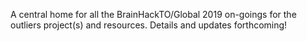 A central home for all the BrainHackTO/Global 2019 on-goings for the outliers project(s) and resources. Details and updates forthcoming!
